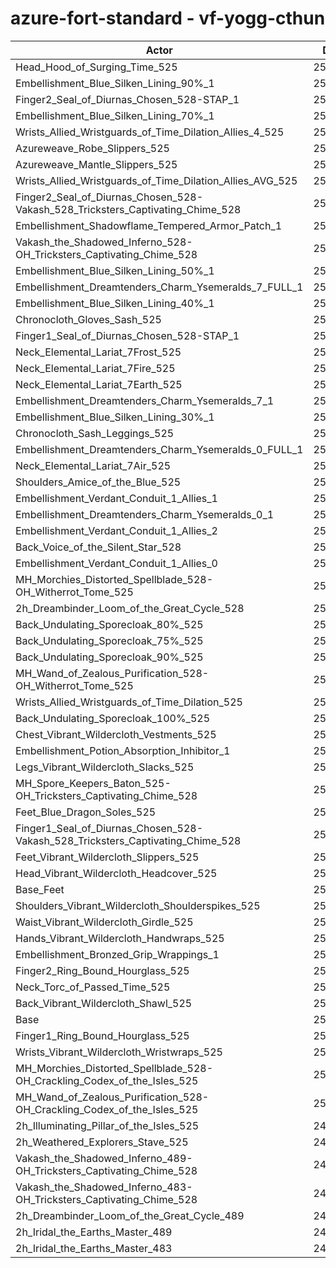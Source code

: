 # azure-fort-standard - vf-yogg-cthun
| Actor | DPS | Increase |
|---|:---:|:---:|
|Head_Hood_of_Surging_Time_525|257405|2.71%|
|Embellishment_Blue_Silken_Lining_90%_1|253953|1.34%|
|Finger2_Seal_of_Diurnas_Chosen_528-STAP_1|253294|1.07%|
|Embellishment_Blue_Silken_Lining_70%_1|253191|1.03%|
|Wrists_Allied_Wristguards_of_Time_Dilation_Allies_4_525|253180|1.03%|
|Azureweave_Robe_Slippers_525|253062|0.98%|
|Azureweave_Mantle_Slippers_525|253015|0.96%|
|Wrists_Allied_Wristguards_of_Time_Dilation_Allies_AVG_525|252744|0.85%|
|Finger2_Seal_of_Diurnas_Chosen_528-Vakash_528_Tricksters_Captivating_Chime_528|252660|0.82%|
|Embellishment_Shadowflame_Tempered_Armor_Patch_1|252635|0.81%|
|Vakash_the_Shadowed_Inferno_528-OH_Tricksters_Captivating_Chime_528|252611|0.80%|
|Embellishment_Blue_Silken_Lining_50%_1|252456|0.74%|
|Embellishment_Dreamtenders_Charm_Ysemeralds_7_FULL_1|252287|0.67%|
|Embellishment_Blue_Silken_Lining_40%_1|252174|0.63%|
|Chronocloth_Gloves_Sash_525|252138|0.61%|
|Finger1_Seal_of_Diurnas_Chosen_528-STAP_1|252081|0.59%|
|Neck_Elemental_Lariat_7Frost_525|251999|0.56%|
|Neck_Elemental_Lariat_7Fire_525|251963|0.54%|
|Neck_Elemental_Lariat_7Earth_525|251956|0.54%|
|Embellishment_Dreamtenders_Charm_Ysemeralds_7_1|251939|0.53%|
|Embellishment_Blue_Silken_Lining_30%_1|251913|0.52%|
|Chronocloth_Sash_Leggings_525|251883|0.51%|
|Embellishment_Dreamtenders_Charm_Ysemeralds_0_FULL_1|251850|0.50%|
|Neck_Elemental_Lariat_7Air_525|251712|0.44%|
|Shoulders_Amice_of_the_Blue_525|251690|0.43%|
|Embellishment_Verdant_Conduit_1_Allies_1|251630|0.41%|
|Embellishment_Dreamtenders_Charm_Ysemeralds_0_1|251600|0.40%|
|Embellishment_Verdant_Conduit_1_Allies_2|251467|0.34%|
|Back_Voice_of_the_Silent_Star_528|251466|0.34%|
|Embellishment_Verdant_Conduit_1_Allies_0|251403|0.32%|
|MH_Morchies_Distorted_Spellblade_528-OH_Witherrot_Tome_525|251330|0.29%|
|2h_Dreambinder_Loom_of_the_Great_Cycle_528|251323|0.29%|
|Back_Undulating_Sporecloak_80%_525|251298|0.28%|
|Back_Undulating_Sporecloak_75%_525|251236|0.25%|
|Back_Undulating_Sporecloak_90%_525|251235|0.25%|
|MH_Wand_of_Zealous_Purification_528-OH_Witherrot_Tome_525|251202|0.24%|
|Wrists_Allied_Wristguards_of_Time_Dilation_525|251193|0.24%|
|Back_Undulating_Sporecloak_100%_525|251158|0.22%|
|Chest_Vibrant_Wildercloth_Vestments_525|251100|0.20%|
|Embellishment_Potion_Absorption_Inhibitor_1|251048|0.18%|
|Legs_Vibrant_Wildercloth_Slacks_525|251037|0.17%|
|MH_Spore_Keepers_Baton_525-OH_Tricksters_Captivating_Chime_528|250913|0.12%|
|Feet_Blue_Dragon_Soles_525|250852|0.10%|
|Finger1_Seal_of_Diurnas_Chosen_528-Vakash_528_Tricksters_Captivating_Chime_528|250833|0.09%|
|Feet_Vibrant_Wildercloth_Slippers_525|250827|0.09%|
|Head_Vibrant_Wildercloth_Headcover_525|250823|0.09%|
|Base_Feet|250793|0.08%|
|Shoulders_Vibrant_Wildercloth_Shoulderspikes_525|250780|0.07%|
|Waist_Vibrant_Wildercloth_Girdle_525|250777|0.07%|
|Hands_Vibrant_Wildercloth_Handwraps_525|250664|0.02%|
|Embellishment_Bronzed_Grip_Wrappings_1|250654|0.02%|
|Finger2_Ring_Bound_Hourglass_525|250634|0.01%|
|Neck_Torc_of_Passed_Time_525|250634|0.01%|
|Back_Vibrant_Wildercloth_Shawl_525|250620|0.01%|
|Base|250603|0.00%|
|Finger1_Ring_Bound_Hourglass_525|250536|-0.03%|
|Wrists_Vibrant_Wildercloth_Wristwraps_525|250508|-0.04%|
|MH_Morchies_Distorted_Spellblade_528-OH_Crackling_Codex_of_the_Isles_525|250429|-0.07%|
|MH_Wand_of_Zealous_Purification_528-OH_Crackling_Codex_of_the_Isles_525|250293|-0.12%|
|2h_Illuminating_Pillar_of_the_Isles_525|249864|-0.29%|
|2h_Weathered_Explorers_Stave_525|249308|-0.52%|
|Vakash_the_Shadowed_Inferno_489-OH_Tricksters_Captivating_Chime_528|246342|-1.70%|
|Vakash_the_Shadowed_Inferno_483-OH_Tricksters_Captivating_Chime_528|245618|-1.99%|
|2h_Dreambinder_Loom_of_the_Great_Cycle_489|241884|-3.48%|
|2h_Iridal_the_Earths_Master_489|241528|-3.62%|
|2h_Iridal_the_Earths_Master_483|240157|-4.17%|
